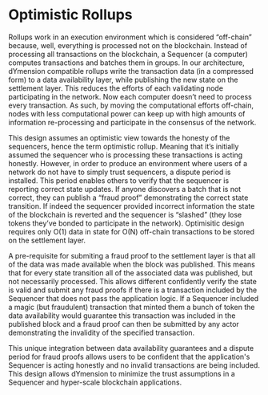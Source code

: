 # Optimistic Rollups

Rollups work in an execution environment which is considered “off-chain” because, well, everything is processed not on the blockchain. Instead of processing all transactions on the blockchain, a Sequencer (a computer) computes transactions and batches them in groups. In our architecture, dYmension compatible rollups write the transaction data (in a compressed form) to a data availability layer, while publishing the new state on the settlement layer. This reduces the efforts of each validating node participating in the network. Now each computer doesn’t need to process every transaction. As such, by moving the computational efforts off-chain, nodes with less computational power can keep up with high amounts of information re-processing and participate in the consensus of the network.

This design assumes an optimistic view towards the honesty of the sequencers, hence the term optimistic rollup. Meaning that it’s initially assumed the sequencer who is processing these transactions is acting honestly. However, in order to produce an environment where users of a network do not have to simply trust sequencers, a dispute period is installed. This period enables others to verify that the sequencer is reporting correct state updates. If anyone discovers a batch that is not correct, they can publish a “fraud proof” demonstrating the correct state transition. If indeed the sequencer provided incorrect information the state of the blockchain is reverted and the sequencer is “slashed” (they lose tokens they’ve bonded to participate in the network). Optimisitic design requires only O(1) data in state for O(N) off-chain transactions to be stored on the settlement layer.

A pre-requisite for submiting a fraud proof to the settlement layer is that all of the data was made available when the block was published. This means that for every state transition all of the associated data was published, but not necessarily processed. This allows different confidently verify the state is valid and submit any fraud proofs if there is a transaction included by the Sequencer that does not pass the application logic. If a Sequencer included a magic (but fraudulent) transaction that minted them a bunch of token the data availability would guarantee this transaction was included in the published block and a fraud proof can then be submitted by any actor demonstrating the invalidity of the specified transaction.

This unique integration between data availability guarantees and a dispute period for fraud proofs allows users to be confident that the application's Sequencer is acting honestly and no invalid transactions are being included. This design allows dYmension to minimize the trust assumptions in a Sequencer and hyper-scale blockchain applications.
